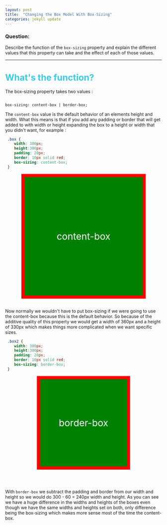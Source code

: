 ```yaml
---
layout: post
title:  "Changing the Box Model With Box-Sizing"
categories: jekyll update
---
```


<style> 
.box {
    background-color: green;
    width:300px;
    height:300px;
    margin: 0 auto;
    padding: 40px;
    border:10px solid red;
    display: flex;
    justify-content: center;
    align-items: center;
    box-sizing: content-box;
}

.box p, .box2 p {
    font-size: 30px;
    color: white;
}

.box2 {
    background-color: green;
    width:300px;
    height:300px;
    margin: 0 auto;
    padding: 40px;
    border: 10px solid red;
    box-sizing: border-box;
      display: flex;
    justify-content: center;
    align-items: center;
}
</style>

### Question:
Describe the function of the `box-sizing` property and explain the different values that this property can take and the effect of each of those values.

<hr>

 <h1 style="color:#3CCAE6">What's the function?</h1>


The box-sizing property takes two values :

<code>
box-sizing: content-box | border-box; 
</code>

The `content-box` value is the default behavior of an elements height and width. What this means is that if you add any padding or border that will get added to with width or height expanding the box to a height or width that you didn't want, for example :

```css
 .box {
    width: 300px; 
    height:300px; 
    padding: 20px;
    border: 10px solid red;  
    box-sizing: content-box;
 }
```


<div class="box"><p>content-box</p></div>
<br>

<p>Now normally we wouldn't have to put box-sizing if we were going to use the content-box because this is the default behavior. So because of the additive quality of this property we would get a width of 360px and a height of 330px which makes things more complicated when we want specific sizes.</p> 


```css
 .box2 {
    width: 300px; 
    height:300px; 
    padding: 20px;
    border: 10px solid red;  
    box-sizing: border-box;
 }
```



<div class="box2"><p>border-box</p></div>

<br><br>


With `border-box` we subtract the padding and border from our width and height so we would do 300 - 60 = 240px width and height. 
As you can see we have a huge difference in the widths and heights of the boxes even though we have the same widths and heights set on both, only difference being the box-sizing which makes more sense most of the time the content-box. 


